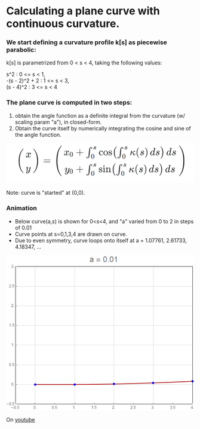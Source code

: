 # Calculating a plane curve with continuous curvature.

### We start defining a curvature profile k[s] as piecewise parabolic:

k[s] is parametrized from 0 < s < 4, taking the following values:  
  
s^2            : 0 <= s < 1,  
-(s - 2)^2 + 2 : 1 <= s < 3,  
(s - 4)^2      : 3 <= s < 4  

### The plane curve is computed in two steps:

1. obtain the angle function as a definite integral from the curvature (w/ scaling param "a"), in closed-form.
2. Obtain the curve itself by numerically integrating the cosine and sine of the angle function.

![plane curve integral](https://github.com/dan-reznik/continuous-curvature/blob/master/from%20curvature%20to%20plane%20curve.png)

Note: curve is "started" at (0,0).

### Animation

* Below curve(a,s) is shown for 0<s<4, and "a" varied from 0 to 2 in steps of 0.01
* Curve points at s=0,1,3,4 are drawn on curve.
* Due to even symmetry, curve loops onto itself at a = 1.07761, 2.61733, 4.18347, ...  

![animated curve](https://github.com/dan-reznik/continuous-curvature/blob/master/integrated%20curvature.gif)

On [youtube](https://www.youtube.com/watch?v=EjRqZaAv5c8)

